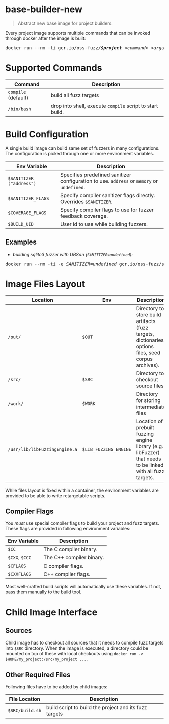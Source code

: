 # base-builder-new
> Abstract new base image for project builders.

Every project image supports multiple commands that can be invoked through docker after the image is built:

<pre>
docker run --rm -ti gcr.io/oss-fuzz/<b><i>$project</i></b> <i>&lt;command&gt;</i> <i>&lt;arguments...&gt;</i>
</pre>

# Supported Commands

| Command | Description |
|---------|-------------|
| `compile` (default) | build all fuzz targets
| `/bin/bash` | drop into shell, execute `compile` script to start build.

# Build Configuration

A single build image can build same set of fuzzers in many configurations.
The configuration is picked through one or more environment variables.

| Env Variable     | Description
| -------------    | --------
| `$SANITIZER ("address")` | Specifies predefined sanitizer configuration to use. `address` or `memory` or `undefined`.
| `$SANITIZER_FLAGS` | Specify compiler sanitizer flags directly. Overrides `$SANITIZER`.
| `$COVERAGE_FLAGS` | Specify compiler flags to use for fuzzer feedback coverage.
| `$BUILD_UID` | User id to use while building fuzzers.

## Examples

- *building sqlite3 fuzzer with UBSan (`SANITIZER=undefined`):*


<pre>
docker run --rm -ti -e <i>SANITIZER</i>=<i>undefined</i> gcr.io/oss-fuzz/sqlite3
</pre>


# Image Files Layout

| Location|Env| Description |
|---------| -------- | ----------  |
| `/out/` | `$OUT`         | Directory to store build artifacts (fuzz targets, dictionaries, options files, seed corpus archives). |
| `/src/` | `$SRC`         | Directory to checkout source files |
| `/work/`| `$WORK`        | Directory for storing intermediate files |
| `/usr/lib/libFuzzingEngine.a` | `$LIB_FUZZING_ENGINE` | Location of prebuilt fuzzing engine library (e.g. libFuzzer) that needs to be linked with all fuzz targets.

While files layout is fixed within a container, the environment variables are
provided to be able to write retargetable scripts.


## Compiler Flags

You *must* use special compiler flags to build your project and fuzz targets.
These flags are provided in following environment variables:

| Env Variable    | Description
| -------------   | --------
| `$CC`           | The C compiler binary.
| `$CXX`, `$CCC`  | The C++ compiler binary.
| `$CFLAGS`       | C compiler flags.
| `$CXXFLAGS`     | C++ compiler flags.

Most well-crafted build scripts will automatically use these variables. If not,
pass them manually to the build tool.


# Child Image Interface

## Sources

Child image has to checkout all sources that it needs to compile fuzz targets into
`$SRC` directory. When the image is executed, a directory could be mounted on top
of these with local checkouts using
`docker run -v $HOME/my_project:/src/my_project ...`.

## Other Required Files

Following files have to be added by child images:

| File Location   | Description |
| -------------   | ----------- |
| `$SRC/build.sh` | build script to build the project and its fuzz targets |
